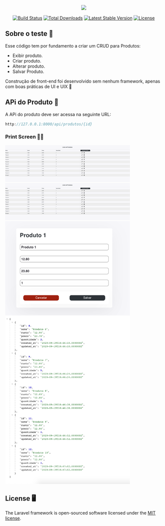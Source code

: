 <p align="center"><a href="https://laravel.com" target="_blank"><img src="https://raw.githubusercontent.com/laravel/art/master/logo-lockup/5%20SVG/2%20CMYK/1%20Full%20Color/laravel-logolockup-cmyk-red.svg" width="400"></a></p>

<p align="center">
<a href="https://travis-ci.org/laravel/framework"><img src="https://travis-ci.org/laravel/framework.svg" alt="Build Status"></a>
<a href="https://packagist.org/packages/laravel/framework"><img src="https://poser.pugx.org/laravel/framework/d/total.svg" alt="Total Downloads"></a>
<a href="https://packagist.org/packages/laravel/framework"><img src="https://poser.pugx.org/laravel/framework/v/stable.svg" alt="Latest Stable Version"></a>
<a href="https://packagist.org/packages/laravel/framework"><img src="https://poser.pugx.org/laravel/framework/license.svg" alt="License"></a>
</p>

## Sobre o teste 🚀

Esse código tem por fundamento a criar um CRUD para Produtos:

-   Exibir produto.
-   Criar produto.
-   Alterar produto.
-   Salvar Produto.

Construção de front-end foi desenvolvido sem nenhum framework, apenas com boas práticas de UI e UIX 💅

## APi do Produto 🥊

A APi do produto deve ser acessa na seguinte URL:

```js
http://127.0.0.1:8000/api/produtos/{id}
```

### Print Screen 🕺🏻

<img src="https://github.com/naruto112/test-laravel-produtos/blob/master/public/img/1.png" width="400">
<img src="https://github.com/naruto112/test-laravel-produtos/blob/master/public/img/1.png" width="400">
<img src="https://github.com/naruto112/test-laravel-produtos/blob/master/public/img/3.png" width="400">
<img src="https://github.com/naruto112/test-laravel-produtos/blob/master/public/img/4.png" width="400">

## License 🖥

The Laravel framework is open-sourced software licensed under the [MIT license](https://opensource.org/licenses/MIT).
